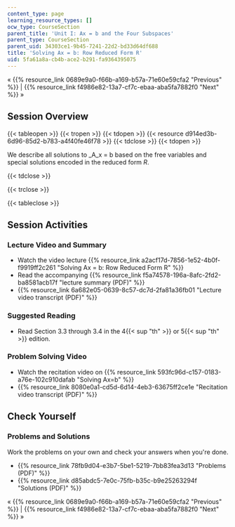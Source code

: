 ```yaml
---
content_type: page
learning_resource_types: []
ocw_type: CourseSection
parent_title: 'Unit I: Ax = b and the Four Subspaces'
parent_type: CourseSection
parent_uid: 34303ce1-9b45-7241-22d2-bd33d64df688
title: 'Solving Ax = b: Row Reduced Form R'
uid: 5fa61a8a-cb4b-ace2-b291-fa9364395075
---
```


« {{% resource_link 0689e9a0-f66b-a169-b57a-71e60e59cfa2 "Previous" %}} | {{% resource_link f4986e82-13a7-cf7c-ebaa-aba5fa7882f0 "Next" %}} »

Session Overview
----------------

{{< tableopen >}}
{{< tropen >}}
{{< tdopen >}}
{{< resource d914ed3b-6d96-85d2-b783-a4f40fe46f78 >}}
{{< tdclose >}}
{{< tdopen >}}


We describe all solutions to _A_x = b based on the free variables and special solutions encoded in the reduced form _R_.


{{< tdclose >}}

{{< trclose >}}

{{< tableclose >}}

Session Activities
------------------

### Lecture Video and Summary

*   Watch the video lecture {{% resource_link a2acf17d-7856-1e52-4b0f-f9919ff2c261 "Solving Ax = b: Row Reduced Form R" %}}
*   Read the accompanying {{% resource_link f5a74578-196a-8afc-2fd2-ba8581acb17f "lecture summary (PDF)" %}}
*   {{% resource_link 6a682e05-0639-8c57-dc7d-2fa81a36fb01 "Lecture video transcript (PDF)" %}}

### Suggested Reading

*   Read Section 3.3 through 3.4 in the 4{{< sup "th" >}} or 5{{< sup "th" >}} edition.

### Problem Solving Video

*   Watch the recitation video on {{% resource_link 593fc96d-c157-0183-a76e-102c910dafab "Solving Ax=b" %}}
*   {{% resource_link 8080e0a1-cd5d-6d14-4eb3-63675ff2ce1e "Recitation video transcript (PDF)" %}}

Check Yourself
--------------

### Problems and Solutions

Work the problems on your own and check your answers when you're done.

*   {{% resource_link 78fb9d04-e3b7-5be1-5219-7bb83fea3d13 "Problems (PDF)" %}}
*   {{% resource_link d85abdc5-7e0c-75fb-b35c-b9e25263294f "Solutions (PDF)" %}}

« {{% resource_link 0689e9a0-f66b-a169-b57a-71e60e59cfa2 "Previous" %}} | {{% resource_link f4986e82-13a7-cf7c-ebaa-aba5fa7882f0 "Next" %}} »